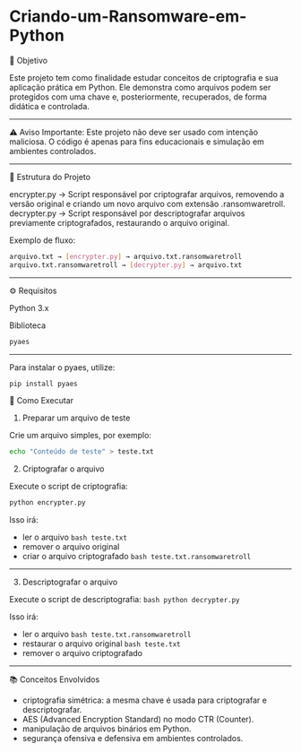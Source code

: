 # Criando-um-Ransomware-em-Python

📌 Objetivo

Este projeto tem como finalidade estudar conceitos de criptografia e sua aplicação prática em Python.
Ele demonstra como arquivos podem ser protegidos com uma chave e, posteriormente, recuperados, de forma didática e controlada.

----
⚠️ Aviso Importante:
Este projeto não deve ser usado com intenção maliciosa.
O código é apenas para fins educacionais e simulação em ambientes controlados.

---
📂 Estrutura do Projeto

encrypter.py → Script responsável por criptografar arquivos, removendo a versão original e criando um novo arquivo com extensão .ransomwaretroll.
decrypter.py → Script responsável por descriptografar arquivos previamente criptografados, restaurando o arquivo original.

Exemplo de fluxo:

```bash
arquivo.txt → [encrypter.py] → arquivo.txt.ransomwaretroll  
arquivo.txt.ransomwaretroll → [decrypter.py] → arquivo.txt
```
---
⚙️ Requisitos

Python 3.x

Biblioteca 
```bash
pyaes
```
---
Para instalar o pyaes, utilize:
```bash
pip install pyaes
```
🚀 Como Executar
1. Preparar um arquivo de teste

Crie um arquivo simples, por exemplo:
```bash
echo "Conteúdo de teste" > teste.txt
```
2. Criptografar o arquivo

Execute o script de criptografia:
```bash
python encrypter.py
```
Isso irá:

- ler o arquivo ```bash teste.txt```
- remover o arquivo original
- criar o arquivo criptografado ```bash teste.txt.ransomwaretroll```
---
3. Descriptografar o arquivo

  Execute o script de descriptografia:
```bash python decrypter.py```

  Isso irá:

- ler o arquivo ```bash teste.txt.ransomwaretroll```
- restaurar o arquivo original ```bash teste.txt```
- remover o arquivo criptografado
---

  📚 Conceitos Envolvidos

- criptografia simétrica: a mesma chave é usada para criptografar e descriptografar.
- AES (Advanced Encryption Standard) no modo CTR (Counter).
- manipulação de arquivos binários em Python.
- segurança ofensiva e defensiva em ambientes controlados.
